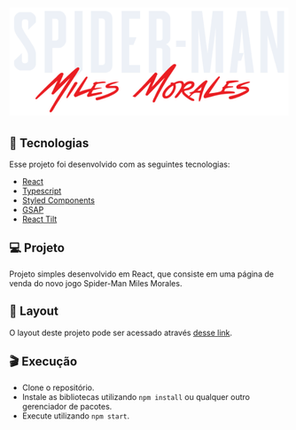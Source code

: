 <h1 align="center">
  <img alt="Spider Man" title="Spider Man" src=".github/title.png" />
</h1>

## :rocket: Tecnologias

Esse projeto foi desenvolvido com as seguintes tecnologias:
- [React](https://reactjs.org/)
- [Typescript](https://www.typescriptlang.org/)
- [Styled Components](https://styled-components.com/)
- [GSAP](https://greensock.com/gsap/)
- [React Tilt](https://www.npmjs.com/package/react-parallax-tilt)

## :computer: Projeto
Projeto simples desenvolvido em React, que consiste em uma página de venda do novo jogo Spider-Man Miles Morales.

## :bookmark: Layout
O layout deste projeto pode ser acessado através [desse link](https://www.figma.com/file/WvFgHTzOe024eZa2MkLlQS/Spider-man-Design?node-id=1%3A3).

## :clapper: Execução
- Clone o repositório.
- Instale as bibliotecas utilizando `npm install` ou qualquer outro gerenciador de pacotes.
- Execute utilizando `npm start`.
